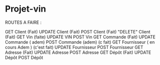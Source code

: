 # Projet-vin

ROUTES A FAIRE :

GET Client (Fait)
UPDATE Client (Fait)
POST Client (Fait)
"DELETE" Client (Fait)
GET Vin (faite)
UPDATE VIN
POST Vin
GET Commande (Fait)
UPDATE Commande ( adem)
POST Commande (adem) (c fait)
GET Fournisseur ( en cours Adem   ) (c'est fait)
UPDATE Fournisseur
POST Fournisseur
GET Adresse (Fait)
UPDATE Adresse
POST Adresse
GET Dépôt (Fait)
UPDATE Dépôt
POST Dépôt

